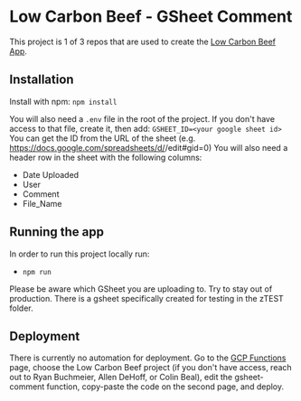 # Low Carbon Beef - GSheet Comment

This project is 1 of 3 repos that are used to create the [Low Carbon Beef App](https://app.lowcarbonranch.com/).

## Installation

Install with npm:
`npm install`

You will also need a `.env` file in the root of the project. If you don't have access to that file, create it, then add:
`GSHEET_ID=<your google sheet id>`
You can get the ID from the URL of the sheet (e.g. https://docs.google.com/spreadsheets/d/<id>/edit#gid=0)
You will also need a header row in the sheet with the following columns:
- Date Uploaded
- User
- Comment
- File_Name

## Running the app

In order to run this project locally run:
- `npm run`

Please be aware which GSheet you are uploading to. Try to stay out of production. There is a gsheet specifically created for testing in the zTEST folder.

## Deployment

There is currently no automation for deployment. Go to the [GCP Functions](https://console.cloud.google.com/functions) page, choose the Low Carbon Beef project (if you don't have access, reach out to Ryan Buchmeier, Allen DeHoff, or Colin Beal), edit the gsheet-comment function, copy-paste the code on the second page, and deploy.
